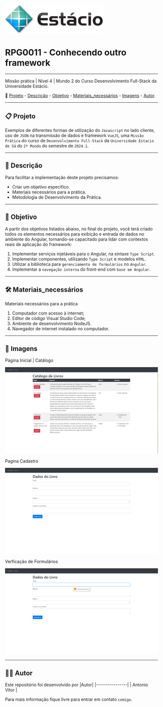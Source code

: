 
# ![capa logotipo-Estacio](./Images/Estacio.png)

# RPG0011 - Conhecendo outro framework

---

Missão prática | Nível 4 | Mundo 2 do Curso Desenvolvimento Full-Stack da Universidade Estácio.

🔗 [Projeto](#-Projeto) - [Descrição](#-Descrição) - [Objetivo](#-Objetivo) - [Materiais_necessários](#-Materiais_necessários) - [Imagens](#-Imagens) - [Autor](#-Autor).

---

## 📋 Projeto

Exemplos de diferentes formas de utilização do `Javascript` no lado cliente, uso de `JSON` na transmissão de dados e framework `VueJS`, uma `Missão Prática` do curso de `Desenvolvimento Full-Stack` da `Universidade Estacio de Sá` do `2º Mundo` do semestre de `2024.1`.

---

## 📝 Descrição

Para facilitar a implementação deste projeto precisamos:

- Criar um objetivo especifico.
- Materiais necessários para a prática.
- Metodologia de Desenvolvimento da Prática.

---

## 💼 Objetivo

A partir dos objetivos listados abaixo, no final do projeto, você terá criado todos os
elementos necessários para exibição e entrada de dados no ambiente do Angular,
tornando-se capacitado para lidar com contextos reais de aplicação do framework:

1. Implementar serviços injetáveis para o Angular, na sintaxe `Type Script`.
2. Implementar componentes, utilizando `Type Script` e modelos `HTML`.
3. Utilizar a biblioteca para `gerenciamento de formulários` no `Angular`.
4. Implementar a `navegação interna` do front-end com `base em Angular`.

---

## 🛠 Materiais_necessários

Materiais necessários para a prática

1. Computador com acesso à internet;
2. Editor de código Visual Studio Code;
3. Ambiente de desenvolvimento NodeJS.
4. Navegador de internet instalado no computador.

---

## 🔎 Imagens

Página Inicial | Catálogo

![Pagina Inicial](./Images/Tela_inicial.png)

Pagina Cadastro

![Pagina Cadastro](./Images/Tela_Cadastro.png)

Verficação de Formulários

![Verificacao de Formularios](./Images/Verificação_de_formulario.png)

---

## 👩‍💻 Autor

Este repositório foi desenvolvido por
|Autor|
|----------------|
| Antonio Vitor |

Para mais informação fique livre para entrar em contato `comigo`.
